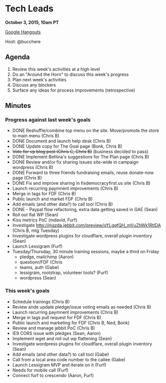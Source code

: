 # Tech Leads

**October 3, 2015, 10am PT**

[Google Hangouts](https://plus.google.com/hangouts/_/lessigforpresident.com/tech-leads)

Host: @bucchere

## Agenda

1. Review this week's activities at a high level
2. Do an "Around the Horn" to discuss this week's progress
3. Plan next week's activities
4. Discuss any blockers
5. Surface any ideas for process improvements (retrospective)

## Minutes

### Progress against last week's goals

* DONE Reshuffle/combine top menu on the site. Move/promote the store to main menu (Chris B)
* DONE Document and launch help desk (Chris B)
* DONE Update copy for The Goal page (Bonk, Chris B)
* ~~Vote for vp blog post (Chris C, Chris B)~~ (business decided to pass)
* DONE Implement Bettina's suggestions for The Plan page (Chris B)
* DONE Review and/or fix sharing issues site-wide in campaign wordpress (Chris B)
* DONE Forward to three friends fundraising emails, reuse donate-now page (Chris B)
* DONE Fix and improve sharing in fixdemocracyfirst.us site (Chris B)
* Launch recurring paymnent improvements (Chris B)
* Merge in tags for FDF (Chris B)
* Public launch and market FDF (Chris B)
* Add emails (and other data?) to call tool (Chris B)
* DONE - Paypal flow refactoring, extra data getting saved in GAE (Sean)
* Roll out flat WP (Sean)
* Kiss metrics PoC (mdavid, Furf)
* Investigate http://mazda.jebbit.com/preview/oYLgqfQH_mVuZhWk1RtlDA (Chris B, mtg Tuesday)
* Investigate wordpress plugins for cloudflare, overall plugin inventory (Sean)
* Launch Lessigram (Furf)
* Tuesday/Thursday, 30 minute training sessions, maybe a third on Friday
  * pledge, mailchimp (Aaron)
  * questionr/FDF (Chris
  * teams, auth (Gabe)
  * lessigram, rootstrap, volunteer tools? (Furf)
  * wordpress (Sean)
  
### This week's goals
* Schedule trainings (Chris B)
* Review ande update pledge/issue voting emails as needed (Chris B)
* Launch recurring paymnent improvements (Chris B)
* Merge in tags pull request for FDF (Chris B)
* Public launch and marketing for FDF (Chris B, Ned, Bonk)
* Review and manage jebbit PoC (Chris B)
* IE9 CORS issue with pledges (Sean, Aaron)
* Implement wget and roll out wp flattening (Sean)
* Investigate wordpress plugins for cloudflare, overall plugin inventory (Sean)
* Add emails (and other data?) to call tool (Gabe)
* Call from a local area code number to the callee (Gabe)
* Launch Lessigram MVP and iterate on it (Furf)
* Needs for mobile call (Furf)
* Connect furf to crescendo (Aaron, Furf)
